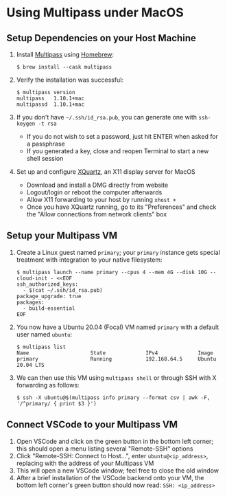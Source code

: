 # Using Multipass under MacOS

## Setup Dependencies on your Host Machine

1. Install [Multipass](https://multipass.run) using [Homebrew](https://brew.sh):
   ```console
   $ brew install --cask multipass
   ```

1. Verify the installation was successful:
   ```console
   $ multipass version
   multipass   1.10.1+mac
   multipassd  1.10.1+mac
   ```
   
1. If you don't have `~/.ssh/id_rsa.pub`, you can generate one with `ssh-keygen -t rsa`
   - If you do not wish to set a password, just hit ENTER when asked for a passphrase
   - If you generated a key, close and reopen Terminal to start a new shell session
1. Set up and configure [XQuartz](https://www.xquartz.org), an X11 display server for MacOS
	 - Download and install a DMG directly from website
	 - Logout/login or reboot the computer afterwards
	 - Allow X11 forwarding to your host by running `xhost +`
	 - Once you have XQuartz running, go to its "Preferences" and check the "Allow connections from network clients" box

## Setup your Multipass VM

1. Create a Linux guest named `primary`; your `primary` instance gets special treatment with integration to your native filesystem:
   ```console
   $ multipass launch --name primary --cpus 4 --mem 4G --disk 10G --cloud-init - <<EOF
   ssh_authorized_keys:
     - $(cat ~/.ssh/id_rsa.pub)
   package_upgrade: true
   packages:
     - build-essential
   EOF
   ```

1. You now have a Ubuntu 20.04 (Focal) VM named `primary` with a default user named `ubuntu`:
   ```console
   $ multipass list
   Name                    State             IPv4             Image
   primary                 Running           192.168.64.5     Ubuntu 20.04 LTS
   ```
	
1. We can then use this VM using `multipass shell` or through SSH with X forwarding as follows:
   ```console
   $ ssh -X ubuntu@$(multipass info primary --format csv | awk -F, '/^primary/ { print $3 }')
   ```

## Connect VSCode to your Multipass VM

1. Open VSCode and click on the green button in the bottom left corner; this should open a menu listing several "Remote-SSH" options
1. Click "Remote-SSH: Connect to Host...", enter `ubuntu@<ip_address>`, replacing with the address of your Multipass VM
1. This will open a new VSCode window; feel free to close the old window
1. After a brief installation of the VSCode backend onto your VM, the bottom left corner's green button should now read: `SSH: <ip_address>`
